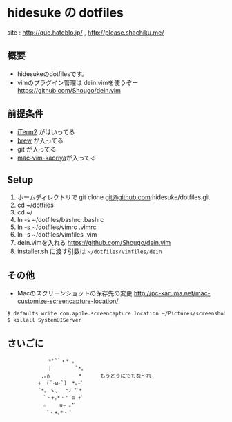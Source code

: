 hidesuke の dotfiles
====================

site : http://que.hateblo.jp/ ,  http://please.shachiku.me/

概要
----

* hidesukeのdotfilesです。
* vimのプラグイン管理は dein.vimを使うぞー https://github.com/Shougo/dein.vim

前提条件
-------

* [iTerm2](http://www.iterm2.com) がはいってる
* [brew](http://brew.sh/index_ja.html) が入ってる
* git が入ってる
* [mac-vim-kaoriya](https://github.com/splhack/macvim-kaoriya)が入ってる

Setup
------

1. ホームディレクトリで git clone git@github.com:hidesuke/dotfiles.git
1. cd ~/dotfiles
1. cd ~/
1. ln -s ~/dotfiles/bashrc .bashrc
1. ln -s ~/dotfiles/vimrc .vimrc
1. ln -s ~/dotfiles/vimfiles .vim
  1. dein.vimを入れる https://github.com/Shougo/dein.vim
  1. installer.sh に渡す引数は `~/dotfiles/vimfiles/dein`

その他
-----

* Macのスクリーンショットの保存先の変更 http://pc-karuma.net/mac-customize-screencapture-location/

```bash
$ defaults write com.apple.screencapture location ~/Pictures/screenshots
$ killall SystemUIServer
```


さいごに
--------

	　　　　　　　　*'``・* 。
	　　　　　　　　|　　　　 `*。
	　　　　 　　,｡∩　　　　 　* 　　　もうどうにでもな～れ
	　　　　　　+　(´･ω･`)　*｡+ﾟ
	　　　　　　`*｡ ヽ、　 つ *ﾟ*
	　　　　　　　`・+｡*・' ﾟ⊃ +ﾟ
	　　　　　　　☆　　 ∪~ ｡*ﾟ
	　 　　　　　　`・+｡*・ ﾟ

